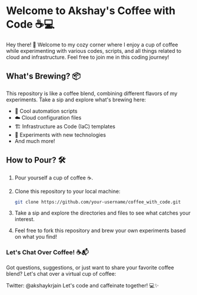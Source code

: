 # Welcome to Akshay's Coffee with Code ☕️💻

Hey there! 👋 Welcome to my cozy corner where I enjoy a cup of coffee while experimenting with various codes, scripts, and all things related to cloud and infrastructure. Feel free to join me in this coding journey!

## What's Brewing? 📦

This repository is like a coffee blend, combining different flavors of my experiments. Take a sip and explore what's brewing here:

- 🤖 Cool automation scripts
- ☁️ Cloud configuration files
- 🏗️ Infrastructure as Code (IaC) templates
- 🧪 Experiments with new technologies
- And much more!

## How to Pour? 🛠️

1. Pour yourself a cup of coffee ☕️.
  
2. Clone this repository to your local machine:
   ```bash
   git clone https://github.com/your-username/coffee_with_code.git
   ```
3. Take a sip and explore the directories and files to see what catches your interest.

4. Feel free to fork this repository and brew your own experiments based on what you find!

### Let's Chat Over Coffee! ☕️📬

Got questions, suggestions, or just want to share your favorite coffee blend? Let's chat over a virtual cup of coffee:

Twitter: @akshaykrjain
Let's code and caffeinate together! 💻✨


